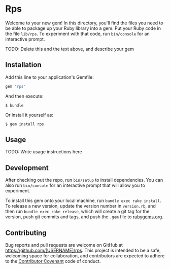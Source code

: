 # Rps

Welcome to your new gem! In this directory, you'll find the files you need to be able to package up your Ruby library into a gem. Put your Ruby code in the file `lib/rps`. To experiment with that code, run `bin/console` for an interactive prompt.

TODO: Delete this and the text above, and describe your gem

## Installation

Add this line to your application's Gemfile:

```ruby
gem 'rps'
```

And then execute:

    $ bundle

Or install it yourself as:

    $ gem install rps

## Usage

TODO: Write usage instructions here

## Development

After checking out the repo, run `bin/setup` to install dependencies. You can also run `bin/console` for an interactive prompt that will allow you to experiment.

To install this gem onto your local machine, run `bundle exec rake install`. To release a new version, update the version number in `version.rb`, and then run `bundle exec rake release`, which will create a git tag for the version, push git commits and tags, and push the `.gem` file to [rubygems.org](https://rubygems.org).

## Contributing

Bug reports and pull requests are welcome on GitHub at https://github.com/[USERNAME]/rps. This project is intended to be a safe, welcoming space for collaboration, and contributors are expected to adhere to the [Contributor Covenant](http://contributor-covenant.org) code of conduct.

